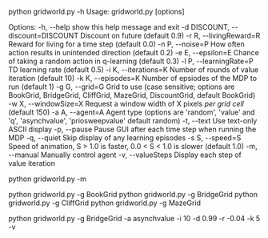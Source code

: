python gridworld.py -h
Usage: gridworld.py [options]

Options:
  -h, --help            show this help message and exit
  -d DISCOUNT, --discount=DISCOUNT
                        Discount on future (default 0.9)
  -r R, --livingReward=R
                        Reward for living for a time step (default 0.0)
  -n P, --noise=P       How often action results in unintended direction
                        (default 0.2)
  -e E, --epsilon=E     Chance of taking a random action in q-learning
                        (default 0.3)
  -l P, --learningRate=P
                        TD learning rate (default 0.5)
  -i K, --iterations=K  Number of rounds of value iteration (default 10)
  -k K, --episodes=K    Number of epsiodes of the MDP to run (default 1)
  -g G, --grid=G        Grid to use (case sensitive; options are BookGrid,
                        BridgeGrid, CliffGrid, MazeGrid, DiscountGrid, default BookGrid)
  -w X, --windowSize=X  Request a window width of X pixels *per grid cell*
                        (default 150)
  -a A, --agent=A       Agent type (options are 'random', 'value' and 'q', 'asynchvalue', 'priosweepvalue'
                        default random)
  -t, --text            Use text-only ASCII display
  -p, --pause           Pause GUI after each time step when running the MDP
  -q, --quiet           Skip display of any learning episodes
  -s S, --speed=S       Speed of animation, S > 1.0 is faster, 0.0 < S < 1.0
                        is slower (default 1.0)
  -m, --manual          Manually control agent
  -v, --valueSteps      Display each step of value iteration



python gridworld.py -m

python gridworld.py -g BookGrid
python gridworld.py -g BridgeGrid
python gridworld.py -g CliffGrid
python gridworld.py -g MazeGrid

python gridworld.py -g BridgeGrid -a asynchvalue -i 10 -d 0.99 -r -0.04 -k 5 -v

